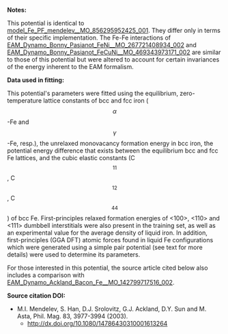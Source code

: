**Notes:**

This potential is identical to [model_Fe_PF_mendelev__MO_856295952425_001](https://openkim.org/cite/MO_856295952425_001).  They differ only in terms of their specific implementation.  The Fe-Fe interactions of [EAM_Dynamo_Bonny_Pasianot_FeNi__MO_267721408934_002](https://openkim.org/cite/MO_267721408934_002) and [EAM_Dynamo_Bonny_Pasianot_FeCuNi__MO_469343973171_002](https://openkim.org/cite/MO_469343973171_002) are similar to those of this potential but were altered to account for certain invariances of the energy inherent to the EAM formalism.

**Data used in fitting:**

This potential's parameters were fitted using the equilibrium, zero-temperature lattice constants of bcc and fcc iron ($$\alpha$$-Fe and $$\gamma$$-Fe, resp.), the unrelaxed monovacancy formation energy in bcc iron, the potential energy difference that exists between the equilibrium bcc and fcc Fe lattices, and the cubic elastic constants (C$$_{11}$$, C$$_{12}$$, C$$_{44}$$) of bcc Fe.  First-principles relaxed formation energies of <100>, <110> and <111> dumbbell interstitials were also present in the training set, as well as an experimental value for the average density of liquid iron.  In addition, first-principles (GGA DFT) atomic forces found in liquid Fe configurations which were generated using a simple pair potential (see text for more details) were used to determine its parameters.

For those interested in this potential, the source article cited below also includes a comparison with [EAM_Dynamo_Ackland_Bacon_Fe__MO_142799717516_002](https://openkim.org/cite/MO_142799717516_002).

**Source citation DOI:**

* M.I. Mendelev, S. Han, D.J. Srolovitz, G.J. Ackland, D.Y. Sun and M. Asta, Phil. Mag. 83, 3977-3994 (2003).
    - http://dx.doi.org/10.1080/14786430310001613264
